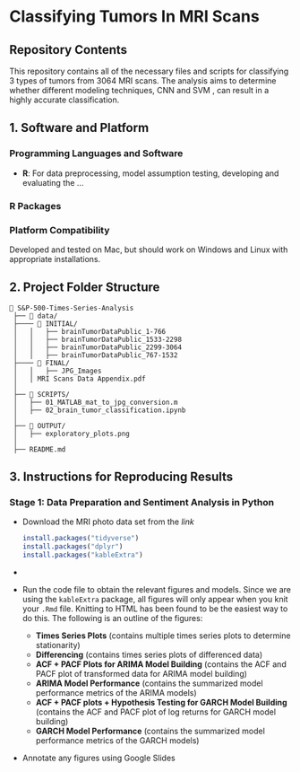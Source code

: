 # Classifying Tumors In MRI Scans

## Repository Contents
This repository contains all of the necessary files and scripts for classifying 3 types of tumors from 3064 MRI scans. The analysis aims to determine whether different modeling techniques, CNN and SVM , can result in a highly accurate classification.

## 1. Software and Platform

### Programming Languages and Software
- **R**: For data preprocessing, model assumption testing, developing and evaluating the ...

### R Packages

### Platform Compatibility
Developed and tested on Mac, but should work on Windows and Linux with appropriate installations.

## 2. Project Folder Structure

```
📂 S&P-500-Times-Series-Analysis  
 ├── 📂 data/  
 ├──── 📂 INITIAL/
 │   │   ├── brainTumorDataPublic_1-766
 │   │   ├── brainTumorDataPublic_1533-2298
 │   │   ├── brainTumorDataPublic_2299-3064
 │   │   ├── brainTumorDataPublic_767-1532
 ├──── 📂 FINAL/
 │   │   ├── JPG_Images
 │   │ MRI Scans Data Appendix.pdf
 │
 ├── 📂 SCRIPTS/  
 │   ├── 01_MATLAB_mat_to_jpg_conversion.m
 │   ├── 02_brain_tumor_classification.ipynb
 │  
 ├── 📂 OUTPUT/  
 │   ├── exploratory_plots.png
 │  
 ├── README.md   
```
## 3. Instructions for Reproducing Results

### Stage 1: Data Preparation and Sentiment Analysis in Python
- Download the MRI photo data set from the *link*

  ```r
  install.packages("tidyverse")
  install.packages("dplyr")
  install.packages("kableExtra")
  ```
-
- Run the code file to obtain the relevant figures and models. Since we are using the `kableExtra` package, all figures will only appear when you knit your `.Rmd` file. Knitting to HTML has been found to be the easiest way to do this. The following is an outline of the figures:

  - **Times Series Plots** (contains multiple times series plots to determine stationarity)
  - **Differencing** (contains times series plots of differenced data)
  - **ACF + PACF Plots for ARIMA Model Building** (contains the ACF and PACF plot of transformed data for ARIMA model building)
  - **ARIMA Model Performance** (contains the summarized model performance metrics of the ARIMA models)
  - **ACF + PACF plots + Hypothesis Testing for GARCH Model Building** (contains the ACF and PACF plot of log returns for GARCH model building)
  - **GARCH Model Performance** (contains the summarized model performance metrics of the GARCH models)
- Annotate any figures using Google Slides
